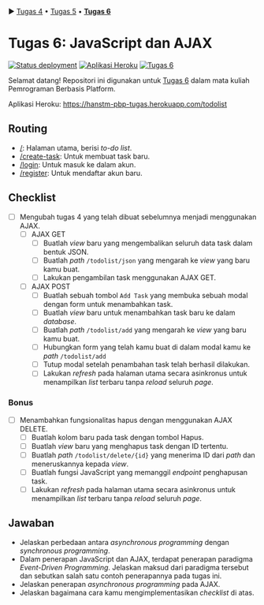 ▶ [Tugas 4](README.tugas-4.md) • [Tugas 5](README.tugas-5.md) • **[Tugas 6](README.md)**

# Tugas 6: JavaScript dan AJAX

[![Status deployment](https://img.shields.io/github/workflow/status/HansTM/pbp-tugas/Deployment?logo=github-actions&logoColor=white)](https://github.com/HansTM/pbp-tugas/actions/workflows/deployment.yml)
[![Aplikasi Heroku](https://img.shields.io/badge/heroku-hanstm--pbp--tugas-blue?logo=heroku&logoColor=white)](https://hanstm-pbp-tugas.herokuapp.com/todolist)
[![Tugas 6](https://img.shields.io/badge/assignment-Tugas%206-blue)](https://pbp-fasilkom-ui.github.io/ganjil-2023/assignments/tugas/tugas-6)

Selamat datang! Repositori ini digunakan untuk [Tugas 6](https://pbp-fasilkom-ui.github.io/ganjil-2023/assignments/tugas/tugas-6) dalam mata kuliah Pemrograman Berbasis Platform. 

Aplikasi Heroku: https://hanstm-pbp-tugas.herokuapp.com/todolist

## Routing

- [/](https://hanstm-pbp-tugas.herokuapp.com/todolist): Halaman utama, berisi *to-do list*.
- [/create-task](https://hanstm-pbp-tugas.herokuapp.com/todolist/login): Untuk membuat task baru.
- [/login](https://hanstm-pbp-tugas.herokuapp.com/todolist/login): Untuk masuk ke dalam akun.
- [/register](https://hanstm-pbp-tugas.herokuapp.com/todolist/login): Untuk mendaftar akun baru.

## Checklist

- [ ] Mengubah tugas 4 yang telah dibuat sebelumnya menjadi menggunakan AJAX.
  - [ ] AJAX GET
    - [ ] Buatlah _view_ baru yang mengembalikan seluruh data task dalam bentuk JSON.
    - [ ] Buatlah _path_ `/todolist/json` yang mengarah ke _view_ yang baru kamu buat.
    - [ ] Lakukan pengambilan task menggunakan AJAX GET.
  - [ ] AJAX POST
    - [ ] Buatlah sebuah tombol `Add Task` yang membuka sebuah modal dengan form untuk menambahkan task.
    - [ ] Buatlah _view_ baru untuk menambahkan task baru ke dalam _database_.
    - [ ] Buatlah _path_ `/todolist/add` yang mengarah ke _view_ yang baru kamu buat.
    - [ ] Hubungkan form yang telah kamu buat di dalam modal kamu ke _path_ `/todolist/add`
    - [ ] Tutup modal setelah penambahan task telah berhasil dilakukan.
    - [ ] Lakukan _refresh_ pada halaman utama secara asinkronus untuk menampilkan _list_ terbaru tanpa _reload_ seluruh _page_.
### Bonus

- [ ] Menambahkan fungsionalitas hapus dengan menggunakan AJAX DELETE.
  - [ ] Buatlah kolom baru pada task dengan tombol Hapus.
  - [ ] Buatlah _view_ baru yang menghapus task dengan ID tertentu.
  - [ ] Buatlah _path_ `/todolist/delete/{id}` yang menerima ID dari _path_ dan meneruskannya kepada _view_.
  - [ ] Buatlah fungsi JavaScript yang memanggil _endpoint_ penghapusan task.
  - [ ] Lakukan _refresh_ pada halaman utama secara asinkronus untuk menampilkan _list_ terbaru tanpa _reload_ seluruh _page_.

## Jawaban

- Jelaskan perbedaan antara _asynchronous programming_ dengan _synchronous programming_.
- Dalam penerapan JavaScript dan AJAX, terdapat penerapan paradigma _Event-Driven Programming_. Jelaskan maksud dari paradigma tersebut dan sebutkan salah satu contoh penerapannya pada tugas ini.
- Jelaskan penerapan _asynchronous programming_ pada AJAX.
- Jelaskan bagaimana cara kamu mengimplementasikan _checklist_ di atas.
